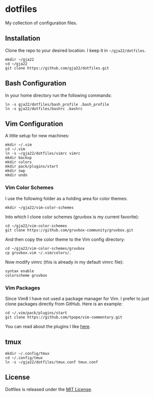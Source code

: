 # dotfiles

My collection of configuration files.

## Installation

Clone the repo to your desired location. I keep it in `~/gja22/dotfiles`.

`mkdir ~/gja22`\
`cd ~/gja22`\
`git clone https://github.com/gja22/dotfiles.git`

## Bash Configuration

In your home directory run the following commands:

`ln -s gja22/dotfiles/bash_profile .bash_profile`\
`ln -s gja22/dotfiles/bashrc .bashrc`

## Vim Configuration

A little setup for new machines:

```
mkdir ~/.vim
cd ~/.vim
ln -s ~/gja22/dotfiles/vimrc vimrc
mkdir backup
mkdir colors
mkdir pack/plugins/start
mkdir swp
mkdir undo
```

### Vim Color Schemes

I use the following folder as a holding area for color themes:

`mkdir ~/gja22/vim-color-schemes`

Into which I clone color schemes (gruvbox is my current favorite):

`cd ~/gja22/vim-color-schemes`\
`git clone https://github.com/gruvbox-community/gruvbox.git`

And then copy the color theme to the Vim config directory:

`cd ~/gja22/vim-color-schemes/gruvbox`\
`cp gruvbox.vim ~/.vim/colors/.`

Now modify vimrc (this is already in my default vimrc file):

```
syntax enable
colorscheme gruvbox
```

### Vim Packages

Since Vim8 I have not used a package manager for Vim. I prefer to just clone
packages directly from GitHub. Here is an example:

`cd ~/.vim/pack/plugins/start`\
`git clone https://github.com/tpope/vim-commentary.git`

You can read about the plugins I like
[here](https://www.gja22.com/vim-plugins). 

## tmux

`mkdir ~/.config/tmux`\
`cd ~/.config/tmux`\
`ln -s ~/gja22/dotfiles/tmux.conf tmux.conf`

## License

Dotfiles is released under the [MIT License](https://opensource.org/licenses/MIT).
